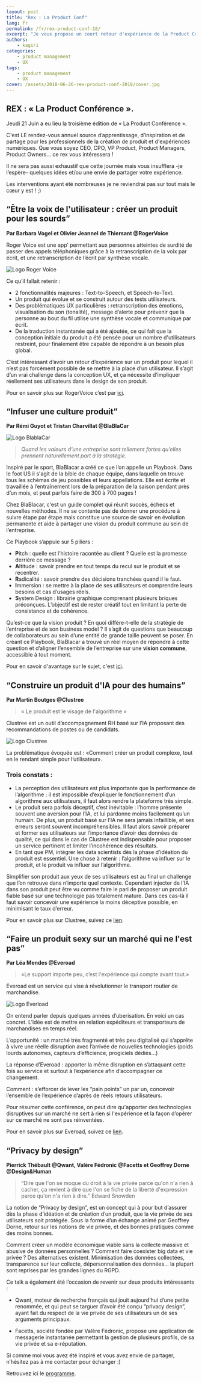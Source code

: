 ```yaml
---
layout: post
title: "Rex : La Product Conf"
lang: fr
permalink: /fr/rex-product-conf-18/
excerpt: "Je vous propose un court retour d'expérience de la Product Conf' 3ème edition"
authors:
    - kagiri
categories:
    - product management
    - UX
tags:
    - product management
    - UX
cover: /assets/2018-06-26-rex-product-conf-2018/cover.jpg
---
```


## REX : « La Product Conférence ».

Jeudi 21 Juin a eu lieu la troisième édition de « La Product Conférence ».

C'est LE rendez-vous annuel source d’apprentissage, d’inspiration et de partage pour les professionnels de la création de produit et d'expériences numériques. Que vous soyez CEO, CPO, VP Product, Product Managers, Product Owners… ce rex vous intéressera !

Il ne sera pas aussi exhaustif que cette journée mais vous insufflera -je l’espère- quelques idées et/ou une envie de partager votre expérience.

Les interventions ayant été nombreuses je ne reviendrai pas sur tout mais le cœur y est ! ;)

## “Être la voix de l'utilisateur : créer un produit pour les sourds”

**Par Barbara Vogel et Olivier Jeannel de Thiersant @RogerVoice**

Roger Voice est une app’ permettant aux personnes atteintes de surdité de passer des appels téléphoniques grâce à la retranscription de la voix par écrit, et une retranscription de l’écrit par synthèse vocale.

![Logo Roger Voice]({{site.baseurl}}/assets/2018-06-26-rex-product-conf-2018/LogoRogerVoice.png)

Ce qu’il fallait retenir :

 - 2 fonctionnalités majeures : Text-to-Speech, et Speech-to-Text.
 - Un produit qui évolue et se construit autour des tests utilisateurs.
 - Des problématiques UX particulières : retranscription des émotions,
   visualisation du son (tonalité), message d’alerte pour prévenir que
   la personne au bout du fil utilise une synthèse vocale et communique
   par écrit.
 - De la traduction instantanée qui a été ajoutée, ce qui fait que la
   conception initiale du produit a été pensée pour un nombre
   d'utilisateurs restreint, pour finalement être capable de répondre à
   un besoin plus global.


C’est intéressant d’avoir un retour d’expérience sur un produit pour lequel il n’est pas forcément possible de se mettre à la place d’un utilisateur. Il s’agit d’un vrai challenge dans la conception UX, et ça nécessite d’impliquer réellement ses utilisateurs dans le design de son produit.

Pour en savoir plus sur RogerVoice c’est par [ici](https://rogervoice.com/fr/home).

## “Infuser une culture produit”

**Par Rémi Guyot et Tristan Charvillat @BlaBlaCar**

![Logo BlablaCar]({{site.baseurl}}/assets/2018-06-26-rex-product-conf-2018/blablacar-logo.png)

> *Quand les valeurs d’une entreprise sont tellement fortes qu’elles prennent naturellement part à la stratégie.*

Inspiré par le sport, BlaBlacar a créé ce que l’on appelle un Playbook. Dans le foot US il s'agit de la bible de chaque équipe, dans laquelle on trouve tous les schémas de jeu possibles et leurs appellations. Elle est écrite et travaillée à l’entraînement lors de la préparation de la saison pendant près d’un mois, et peut parfois faire de 300 à 700 pages !

Chez BlaBlacar, c'est un guide complet qui réunit succès, échecs et nouvelles méthodes. Il ne se contente pas de donner une procédure à suivre étape par étape mais constitue une source de savoir en évolution permanente et aide à partager une vision du produit commune au sein de l’entreprise.

Ce Playbook s’appuie sur 5 piliers :

 - **P**itch : quelle est l’histoire racontée au client ? Quelle est la
   promesse derrière ce message ?
 - **A**ltitude :  savoir prendre en tout temps du recul sur le produit et
   se recentrer.
 - **R**adicalité :  savoir prendre des décisions tranchées quand il le
   faut.
 - **I**mmersion : se mettre à la place de ses utilisateurs et comprendre
   leurs besoins et cas d’usages réels.
- **S**ystem Design : librairie graphique comprenant plusieurs briques préconçues. L’objectif est de rester créatif tout en limitant la perte de consistance et de cohérence.

Qu’est-ce que la vision produit ? En quoi diffère-t-elle de la stratégie de l’entreprise et de son business model ?
Il s’agit de questions que beaucoup de collaborateurs au sein d’une entité de grande taille peuvent se poser. En créant ce Playbook, BlaBlacar a trouvé un réel moyen de répondre à cette question et d’aligner l’ensemble de l’entreprise sur une **vision commune**, accessible à tout moment.

Pour en savoir d'avantage sur le sujet, c'est [ici](https://www.blablacar.fr/blablalife/inside-story/never-assume-always-check).

## “Construire un produit d'IA pour des humains”

**Par Martin Boutges @Clustree**

> « Le produit est le visage de l'algorithme »

Clustree est un outil d’accompagnement RH basé sur l’IA proposant des recommandations de postes ou de candidats.

![Logo Clustree]({{site.baseurl}}/assets/2018-06-26-rex-product-conf-2018/logoclustree.png)

La problématique évoquée est : «Comment créer un produit complexe, tout en le rendant simple pour l’utilisateur».

### Trois constats :

- La perception des utilisateurs est plus importante que la performance de l’algorithme : il est impossible d’expliquer le fonctionnement d’un algorithme aux utilisateurs, il faut alors rendre la plateforme très simple.
- Le produit sera parfois déceptif, c’est inévitable : l’homme présente souvent une aversion pour l’IA, et lui pardonne moins facilement qu’un humain. De plus, un produit basé sur l’IA ne sera jamais infaillible, et ses erreurs seront souvent incompréhensibles. Il faut alors savoir préparer et former ses utilisateurs sur l’importance d’avoir des données de qualité, ce qui dans le cas de Clustree est indispensable pour proposer un service pertinent et limiter l’incohérence des résultats.
- En tant que PM, intégrer les data scientists dès la phase d’idéation du produit est essentiel. Une chose à retenir : l’algorithme va influer sur le produit, et le produit va influer sur l’algorithme.


Simplifier son produit aux yeux de ses utilisateurs est au final un challenge que l’on retrouve dans n’importe quel contexte. Cependant injecter de l’IA dans son produit peut être vu comme faire le pari de proposer un produit fiable basé sur une technologie pas totalement mature. Dans ces cas-là il faut savoir concevoir une expérience la moins déceptive possible, en minimisant le taux d’erreur.

Pour en savoir plus sur Clustree, suivez ce [lien](https://www.clustree.com/fr).

## “Faire un produit sexy sur un marché qui ne l'est pas”
**Par Léa Mendes @Everoad**

> «Le support importe peu, c’est l'expérience qui compte avant tout.»

Everoad est un service qui vise à révolutionner le transport routier de marchandise.

![Logo Everload]({{site.baseurl}}/assets/2018-06-26-rex-product-conf-2018/everoadlogo.png)

On entend parler depuis quelques années d’uberisation. En voici un cas concret. L’idée est de mettre en relation expéditeurs et transporteurs de marchandises en temps réel.

L’opportunité : un marché très fragmenté et très peu digitalisé qui s’apprête à vivre une réelle disruption avec l’arrivée de nouvelles technologies (poids lourds autonomes, capteurs d’efficience, progiciels dédiés…)

La réponse d’Everoad : apporter la même disruption en s’attaquant cette fois au service et surtout à l’expérience afin d’accompagner ce changement.

Comment : s’efforcer de lever les “pain points” un par un, concevoir l’ensemble de l’expérience d’après de réels retours utilisateurs.

Pour résumer cette conférence, on peut dire qu'apporter des technologies disruptives sur un marché ne sert à rien si l'expérience et la façon d’opérer sur ce marché ne sont pas réinventées.

Pour en savoir plus sur Everoad, suivez ce [lien](http://www.everoad.com/).

## “Privacy by design”

**Pierrick Thébault @Qwant, Valère Fédronic @Facetts et Geoffrey Dorne @Design&Human**

> “Dire que l'on se moque du droit à la vie privée parce qu'on n'a rien
> à cacher, ça revient à dire que l'on se fiche de la liberté
> d'expression parce qu'on n'a rien à dire.”
> Edward Snowden

La notion de “Privacy by design”, est un concept qui à pour but d’assurer dès la phase d’idéation et de création d’un produit, que la vie privée de ses utilisateurs soit protégée. Sous la forme d’un échange animé par Geoffrey Dorne, retour sur les notions de vie privée, et des bonnes pratiques comme des moins bonnes.

Comment créer un modèle économique viable sans la collecte massive et abusive de données personnelles ? Comment faire coexister big data et vie privée ? Des alternatives existent. Minimisation des données collectées, transparence sur leur collecte, dépersonnalisation des données... la plupart sont reprises par les grandes lignes du RGPD.

Ce talk a également été l’occasion de revenir sur deux produits intéressants :

-   Qwant, moteur de recherche français qui jouit aujourd’hui d’une petite renommée, et qui peut se targuer d’avoir été conçu “privacy design”, ayant fait du respect de la vie privée de ses utilisateurs un de ses arguments principaux.

- Facetts, société fondée par Valère Fédronic, propose une application de messagerie instantanée permettant la gestion de plusieurs profils, de sa vie privée et sa e-réputation.



Si comme moi vous avez été inspiré et vous avez envie de partager, n’hésitez pas à me contacter pour échanger :)


Retrouvez ici le [programme](http://laproductconf.com/wp-content/uploads/2018/06/programme_lpc.pdf).
